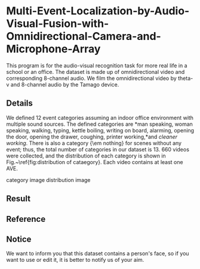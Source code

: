 # Multi-Event-Localization-by-Audio-Visual-Fusion-with-Omnidirectional-Camera-and-Microphone-Array

This program is for the audio-visual recognition task for more real life in a school or an office. The dataset is made up of omnidirectional video and corresponding 8-channel audio. We film the omnidirectional video by theta-v and 8-channel audio by the Tamago device.

## Details
We defined 12 event categories assuming an indoor office environment with multiple sound sources. The defined categories are
*man speaking, woman speaking, walking, typing, kettle boiling, writing on board, alarming, opening the door, opening the drawer, coughing, printer working,*and *cleaner working*. There is also a category {\em nothing} for scenes without any event; thus, the total number of categories in our dataset is 13. 660 videos were collected, and the distribution of each category is shown in Fig.~\ref{fig:distribution of cataegory}.
Each video contains at least one AVE. 

category image
distribution image

## Result

## Reference

## Notice
We want to inform you that this dataset contains a person's face, so if you want to use or edit it, it is better to notify us of your aim.

